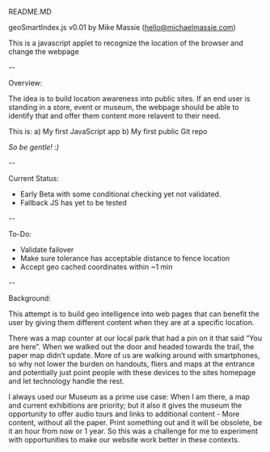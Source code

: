 README.MD

geoSmartIndex.js v0.01
by Mike Massie (hello@michaelmassie.com)

This is a javascript applet to recognize the location of the browser and change the webpage

--

Overview:

The idea is to build location awareness into public sites. If an end user is standing in a store, event or museum, the webpage should be able to identify that and offer them content more relavent to their need.

This is:
a) My first JavaScript app
b) My first public Git repo

_So be gentle! :)_

--

Current Status:

* Early Beta with some conditional checking yet not validated.
* Fallback JS has yet to be tested

--

To-Do:

* Validate failover
* Make sure tolerance has acceptable distance to fence location
* Accept geo cached coordinates within ~1 min

--

Background:

This attempt is to build geo intelligence into web pages that can benefit the user by giving them different content when they are at a specific location.

There was a map counter at our local park that had a pin on it that said “You are here”. When we walked out the door and headed towards the trail, the paper map didn’t update. More of us are walking around with smartphones, so why not lower the burden on handouts, fliers and maps at the entrance and potentially just point people with these devices to the sites homepage and let technology handle the rest.

I always used our Museum as a prime use case: When I am there, a map and current exhibitions are priority; but it also it gives the museum the opportunity to offer audio tours and links to additional content - More content, without all the paper. Print something out and it will be obsolete, be it an hour from now or 1 year.  So this was a challenge for me to experiment with opportunities to make our website work better in these contexts.